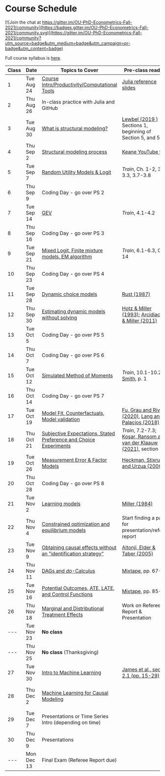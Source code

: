 # Course Schedule

[![Join the chat at https://gitter.im/OU-PhD-Econometrics-Fall-2021/community](https://badges.gitter.im/OU-PhD-Econometrics-Fall-2021/community.svg)](https://gitter.im/OU-PhD-Econometrics-Fall-2021/community?utm_source=badge&utm_medium=badge&utm_campaign=pr-badge&utm_content=badge)

Full course syllabus is [here](https://raw.githack.com/OU-PhD-Econometrics/fall-2021/master/Syllabus.pdf).

| **Class**  | **Date**  | **Topics to Cover**  | **Pre-class reading** | **Due** |
|--- |---  |--- |---  |---  |
| 1  | Tue Aug 24  | [Course Intro/Productivity/Computational Tools](https://raw.githack.com/OU-PhD-Econometrics/fall-2021/master/LectureNotes/01-Productivity/01slides.html) | [Julia reference slides](https://raw.githack.com/OU-PhD-Econometrics/fall-2021/master/LectureNotes/00-JuliaTips/00slides.html#1)  | |
| 2  | Thu Aug 26  | In-class practice with Julia and GitHub |   |   |
| 3  | Tue Aug 30  | [What is structural modeling?](https://raw.githack.com/OU-PhD-Econometrics/fall-2021/master/LectureNotes/02-IntroStructuralModels/02slides.html) | [Lewbel (2019 )](https://doi.org/10.1257/jel.20181361) Sections 1, beginning of Section 5, and 5.1  | [Reading Quiz](https://github.com/OU-PhD-Econometrics/fall-2021/blob/master/ReadingQuizzes/RQ1.md)  |
| 4  | Thu Sep  2  | [Structural modeling process](https://raw.githack.com/OU-PhD-Econometrics/fall-2021/master/LectureNotes/03-StructuralWorkflow/03slides.html) | [Keane YouTube talk](https://www.youtube.com/watch?v=0hazaPBAYWE) | [PS 1](https://github.com/OU-PhD-Econometrics/fall-2021/blob/master/ProblemSets/PS1-julia-intro/PS1.pdf)  |
| 5  | Tue Sep  7  | [Random Utility Models & Logit](https://raw.githack.com/OU-PhD-Econometrics/fall-2021/master/LectureNotes/04-StaticDiscreteChoice/04slides.html) |  _Train_,  Ch. 1-2, 3.1-3.3, 3.7-3.8  | [Reading Quiz](https://github.com/OU-PhD-Econometrics/fall-2021/blob/master/ReadingQuizzes/RQ2.md)  |
| 6  | Thu Sep  9  | Coding Day - go over PS 2  | | [PS 2](https://github.com/OU-PhD-Econometrics/fall-2021/blob/master/ProblemSets/PS2-optimization-intro/PS2.pdf) |
| 7  | Tue Sep 14  | [GEV](https://raw.githack.com/OU-PhD-Econometrics/fall-2021/master/LectureNotes/05-GEV/05slides.html)  | _Train_, 4.1-4.2  | [Reading Quiz](https://github.com/OU-PhD-Econometrics/fall-2021/blob/master/ReadingQuizzes/RQ3.md)  |
| 8  | Thu Sep 16  | Coding Day - go over PS 3  | | [PS 3](https://github.com/OU-PhD-Econometrics/fall-2021/blob/master/ProblemSets/PS3-gev/PS3.pdf)  |
| 9  | Tue Sep 21  | [Mixed Logit, Finite mixture models, EM algorithm](https://raw.githack.com/OU-PhD-Econometrics/fall-2021/master/LectureNotes/06-Mixture/06slides.html) | _Train_, 6.1-6.3, Ch. 14  | [Reading Quiz](https://github.com/OU-PhD-Econometrics/fall-2021/blob/master/ReadingQuizzes/RQ4.md)  |
| 10 | Thu Sep 23  | Coding Day - go over PS 4  | | [PS 4](https://github.com/OU-PhD-Econometrics/fall-2021/blob/master/ProblemSets/PS4-mixture/PS4.pdf)  |
| 11 | Tue Sep 28  | [Dynamic choice models](https://raw.githack.com/OU-PhD-Econometrics/fall-2021/master/LectureNotes/07-DDC/07slides.html)  | [Rust (1987)](http://www.jstor.org/stable/1911259)  | [Reading Quiz](https://github.com/OU-PhD-Econometrics/fall-2021/blob/master/ReadingQuizzes/RQ5.md)  |
| 12 | Thu Sep 30  | [Estimating dynamic models without solving](https://raw.githack.com/OU-PhD-Econometrics/fall-2021/master/LectureNotes/08-CCP/08slides.html)  | [Hotz & Miller (1993)](https://doi.org/10.2307/2298122); [Arcidiacono & Miller (2011)](https://doi.org/10.3982/ECTA7743)  | [Reading Quiz](https://github.com/OU-PhD-Econometrics/fall-2021/blob/master/ReadingQuizzes/RQ6.md)  |
| 13 | Tue Oct  5  | Coding Day - go over PS 5  | | [PS 5](https://github.com/OU-PhD-Econometrics/fall-2021/blob/master/ProblemSets/PS5-ddc/PS5.pdf)  |
| 14 | Thu Oct  7  | Coding Day - go over PS 6  | | [PS 6](https://github.com/OU-PhD-Econometrics/fall-2021/blob/master/ProblemSets/PS6-ccp/PS6.pdf)  |
| 15 | Tue Oct 12  | [Simulated Method of Moments](https://raw.githack.com/OU-PhD-Econometrics/fall-2021/master/LectureNotes/09-SMM/09slides.html)  | _Train_, 10.1-10.2; [Smith](http://www.econ.yale.edu/smith/palgrave7.pdf), p. 1  | [Reading Quiz](https://github.com/OU-PhD-Econometrics/fall-2021/blob/master/ReadingQuizzes/RQ7.md)  |
| 16 | Thu Oct 14  | Coding Day - go over PS 7  | | [PS 7](https://github.com/OU-PhD-Econometrics/fall-2021/blob/master/ProblemSets/PS7-smm/PS7.pdf)  |
| 17 | Tue Oct 19  | [Model Fit, Counterfactuals, Model validation](https://raw.githack.com/OU-PhD-Econometrics/fall-2021/master/LectureNotes/10-Cfl/10slides.html) | [Fu, Grau and Rivera (2020)](https://www.ssc.wisc.edu/~cfu/wander.pdf), [Lang and Palacios (2018)](http://people.bu.edu/lang/Lang%20and%20Palacios.pdf) | [Reading Quiz](https://github.com/OU-PhD-Econometrics/fall-2021/blob/master/ReadingQuizzes/RQ8.md)  |
| 18 | Thu Oct 21  | [Subjective Expectations, Stated Preference and Choice Experiments](https://raw.githack.com/OU-PhD-Econometrics/fall-2021/master/LectureNotes/11-SubjExp/11slides.html)  | _Train_, 7.2-7.3; [Koşar, Ransom and van der Klaauw (2021)](https://tyleransom.github.io/research/SCE_migration.pdf), section 3.3 | [Reading Quiz](https://github.com/OU-PhD-Econometrics/fall-2021/blob/master/ReadingQuizzes/RQ9.md)  |
| 19 | Tue Oct 26  | [Measurement Error & Factor Models](https://raw.githack.com/OU-PhD-Econometrics/fall-2021/master/LectureNotes/12-Factor/12slides.html)  | [Heckman, Stixrud and Urzua (2006)](https://jenni.uchicago.edu/papers/Heckman-Stixrud-Urzua_JOLE_v24n3_2006.pdf)  | [Reading Quiz](https://github.com/OU-PhD-Econometrics/fall-2021/blob/master/ReadingQuizzes/RQ10.md)  |
| 20 | Thu Oct 28  | Coding Day - go over PS 8  | | [PS 8](https://github.com/OU-PhD-Econometrics/fall-2021/blob/master/ProblemSets/PS8-factor/PS8.pdf)  |
| 21 | Tue Nov 2   | [Learning models](https://raw.githack.com/OU-PhD-Econometrics/fall-2021/master/LectureNotes/13-Learning/13slides.html) | [Miller (1984)](https://doi.org/10.1086/261276) | Take-home Midterm | 
| 22 | Thu Nov 4   | [Constrained optimization and equilibrium models](https://raw.githack.com/OU-PhD-Econometrics/fall-2021/master/LectureNotes/14-Opt/14slides.html) | Start finding a paper for presentation/referee report  |  |
| 23 | Tue Nov 9   | [Obtaining causal effects without an "identification strategy"](https://raw.githack.com/OU-PhD-Econometrics/fall-2021/master/LectureNotes/15-RCR/15slides.html)  | [Altonji, Elder & Taber (2005)](https://doi.org/10.1086/426036) |  [Reading Quiz](https://github.com/OU-PhD-Econometrics/fall-2021/blob/master/ReadingQuizzes/RQ11.md) | 
| 24 | Thu Nov 11  | [DAGs and _do_-Calculus](https://raw.githack.com/OU-PhD-Econometrics/fall-2021/master/LectureNotes/16-DAG/16slides.html) | [Mixtape](https://www.scunning.com/causalinference_norap.pdf), pp. 67-80 | [Reading Quiz](https://github.com/OU-PhD-Econometrics/fall-2021/blob/master/ReadingQuizzes/RQ12.md) |
| 25 | Tue Nov 16  | [Potential Outcomes, ATE, LATE, and Control Functions](https://raw.githack.com/OU-PhD-Econometrics/fall-2021/master/LectureNotes/17-PO/17slides.html) | [Mixtape](https://www.scunning.com/causalinference_norap.pdf), pp. 85-93 | [Reading Quiz](https://github.com/OU-PhD-Econometrics/fall-2021/blob/master/ReadingQuizzes/RQ13.md) |
| 26 | Thu Nov 18  | [Marginal and Distributional Treatment Effects](https://raw.githack.com/OU-PhD-Econometrics/fall-2021/master/LectureNotes/18-MTE/18slides.html) | Work on Referee Report & Presentation |  |
| ---  | Tue Nov 23  | **No class**                 | | |
| ---  | Thu Nov 25  | **No class** (Thanksgiving)  | | |
| 27 | Tue Nov 30  | [Intro to Machine Learning](https://raw.githack.com/OU-PhD-Econometrics/fall-2021/master/LectureNotes/19-IntroML/19slides.html) | [James et al., section 2.1 (pp. 15-29)](https://faculty.marshall.usc.edu/gareth-james/ISL/ISLR%20Seventh%20Printing.pdf) | [Reading Quiz](https://github.com/OU-PhD-Econometrics/fall-2021/blob/master/ReadingQuizzes/RQ14.md) |
| 28 | Thu Dec  2  | [Machine Learning for Causal Modeling](https://raw.githack.com/OU-PhD-Econometrics/fall-2021/master/LectureNotes/20-CausalML/20slides.html)  | | Work on Referee Report & Presentation |
| 29 | Tue Dec  7  | Presentations or Time Series Intro (depending on time) | | Presentation  |
| 30 | Thu Dec  9  | Presentations  | | Presentation, [Referee Report](https://github.com/OU-PhD-Econometrics/fall-2021/blob/master/OtherAssignments/RefereeReport.pdf)  |
| ---  | Mon Dec 13  | Final Exam (Referee Report due)  | | Research Proposal |
